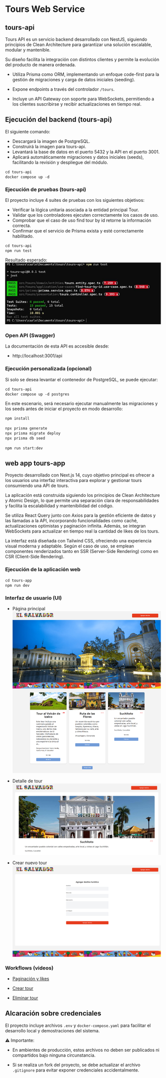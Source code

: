 # Tours Web Service

## tours-api

Tours API es un servicio backend desarrollado con NestJS, siguiendo principios de Clean Architecture para garantizar una solución escalable, modular y mantenible.

Su diseño facilita la integración con distintos clientes y permite la evolución del producto de manera ordenada.

- Utiliza Prisma como ORM, implementando un enfoque code-first para la gestión de migraciones y carga de datos iniciales (seeding).

- Expone endpoints a través del controlador `/tours`.

- Incluye un API Gateway con soporte para WebSockets, permitiendo a los clientes suscribirse y recibir actualizaciones en tiempo real.

##  Ejecución del backend (tours-api)

El siguiente comando:

- Descargará la imagen de PostgreSQL.
- Construirá la imagen para tours-api.
- Levantará la base de datos en el puerto 5432 y la API en el puerto 3001.
- Aplicará automáticamente migraciones y datos iniciales (seeds), facilitando la revisión y despliegue del módulo.

```
cd tours-api
docker compose up -d
```

### Ejecución de pruebas (tours-api)
El proyecto incluye 4 suites de pruebas con los siguientes objetivos:

- Verificar la lógica unitaria asociada a la entidad principal Tour.
- Validar que los controladores ejecuten correctamente los casos de uso.
- Comprobar que el caso de uso find tour by id retorne la información correcta.
- Confirmar que el servicio de Prisma exista y esté correctamente habilitado.

```
cd tours-api
npm run test
```

Resultado esperado:
![Test results](/images/tests.jpg)

### Open API (Swagger)
La documentación de esta API es accesible desde:
- http://localhost:3001/api

### Ejecución personalizada (opcional)
Si solo se desea levantar el contenedor de PostgreSQL, se puede ejecutar:

```
cd tours-api
docker compose up -d postgres
```

En este escenario, será necesario ejecutar manualmente las migraciones y los seeds antes de iniciar el proyecto en modo desarrollo:

```
npm install

npx prisma generate
npx prisma migrate deploy
npx prisma db seed

npm run start:dev
```

## web app tours-app

Proyecto desarrollado con Next.js 14, cuyo objetivo principal es ofrecer a los usuarios una interfaz interactiva para explorar y gestionar tours consumiendo una API de tours.

La aplicación está construida siguiendo los principios de Clean Architecture y Atomic Design, lo que permite una separación clara de responsabilidades y facilita la escalabilidad y mantenibilidad del código.

Se utiliza React Query junto con Axios para la gestión eficiente de datos y las llamadas a la API, incorporando funcionalidades como caché, actualizaciones optimistas y paginación infinita. Además, se integran WebSockets para actualizar en tiempo real la cantidad de likes de los tours.

La interfaz está diseñada con Tailwind CSS, ofreciendo una experiencia visual moderna y adaptable. Según el caso de uso, se emplean componentes renderizados tanto en SSR (Server-Side Rendering) como en CSR (Client-Side Rendering).

### Ejecución de la aplicación web

```
cd tours-app
npm run dev
```

### Interfaz de usuario (UI)

- Página principal
![Main page](/images/main.png)

- Detalle de tour
![Tour details page](/images/tour.png)

- Crear nuevo tour
![Create tour page](/images/create_tour.png)

### Workflows (videos)

- [Paginación y likes](videos/pagination_likes.mp4)

- [Crear tour](videos/create_tour.mp4)

- [Eliminar tour](videos/delete_tour.mp4)

## Alcaración sobre credenciales

El proyecto incluye archivos `.env` y `docker-compose.yaml` para facilitar el desarrollo local y demostraciones del sistema.

⚠️ Importante:

- En ambientes de producción, estos archivos no deben ser publicados ni compartidos bajo ninguna circunstancia.

- Si se realiza un fork del proyecto, se debe actualizar el archivo `.gitignore` para evitar exponer credenciales accidentalmente.
